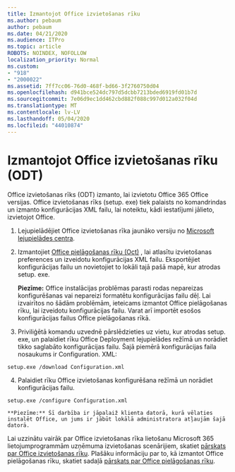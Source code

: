 ```yaml
---
title: Izmantojot Office izvietošanas rīku
ms.author: pebaum
author: pebaum
ms.date: 04/21/2020
ms.audience: ITPro
ms.topic: article
ROBOTS: NOINDEX, NOFOLLOW
localization_priority: Normal
ms.custom:
- "918"
- "2000022"
ms.assetid: 7ff7cc06-76d0-468f-bd66-3f2760750d04
ms.openlocfilehash: d941bce524dc797d5dcbb7213bded6919fd01b7d
ms.sourcegitcommit: 7e06d9ec1dd462cbd882f088c997d012a032f04d
ms.translationtype: MT
ms.contentlocale: lv-LV
ms.lasthandoff: 05/04/2020
ms.locfileid: "44010874"
---
```

# <a name="using-the-office-deployment-tool-odt"></a>Izmantojot Office izvietošanas rīku (ODT)

Office izvietošanas rīks (ODT) izmanto, lai izvietotu Office 365 Office versijas. Office izvietošanas rīks (setup. exe) tiek palaists no komandrindas un izmanto konfigurācijas XML failu, lai noteiktu, kādi iestatījumi jālieto, izvietojot Office.
  
1. Lejupielādējiet Office izvietošanas rīka jaunāko versiju no [Microsoft lejupielādes centra](https://go.microsoft.com/fwlink/p/?LinkID=626065).

2. Izmantojiet [Office pielāgošanas rīku (Oct)](https://config.office.com) , lai atlasītu izvietošanas preferences un izveidotu konfigurācijas XML failu. Eksportējiet konfigurācijas failu un novietojiet to lokāli tajā pašā mapē, kur atrodas setup. exe.

    **Piezīme:** Office instalācijas problēmas parasti rodas nepareizas konfigurēšanas vai nepareizi formatētu konfigurācijas failu dēļ. Lai izvairītos no šādām problēmām, ieteicams izmantot Office pielāgošanas rīku, lai izveidotu konfigurācijas failu. Varat arī importēt esošos konfigurācijas failus Office pielāgošanas rīkā.

3. Priviliģētā komandu uzvednē pārslēdzieties uz vietu, kur atrodas setup. exe, un palaidiet rīku Office Deployment lejupielādes režīmā un norādiet tikko saglabāto konfigurācijas failu. Šajā piemērā konfigurācijas faila nosaukums ir Configuration. XML:
    
  ```
  setup.exe /download Configuration.xml  
  ```

4. Palaidiet rīku Office izvietošanas konfigurēšana režīmā un norādiet konfigurācijas failu.
    
  ```
  setup.exe /configure Configuration.xml
  ```

    **Piezīme:** Šī darbība ir jāpalaiž klienta datorā, kurā vēlaties instalēt Office, un jums ir jābūt lokālā administratora atļaujām šajā datorā.

Lai uzzinātu vairāk par Office izvietošanas rīka lietošanu Microsoft 365 lietojumprogrammām uzņēmuma izvietošanas scenārijiem, skatiet [pārskats par Office izvietošanas rīku](https://docs.microsoft.com/deployoffice/overview-office-deployment-tool). Plašāku informāciju par to, kā izmantot Office pielāgošanas rīku, skatiet sadaļā [pārskats par Office pielāgošanas rīku](https://docs.microsoft.com/DeployOffice/overview-of-the-office-customization-tool-for-click-to-run).
